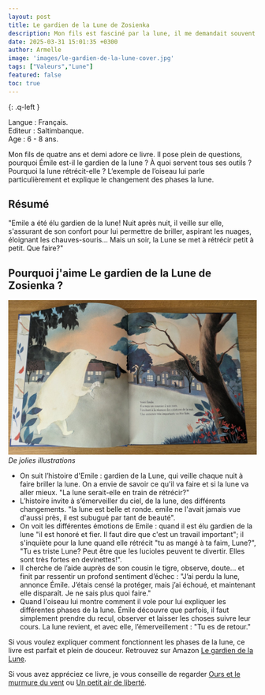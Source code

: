 ```yaml
---
layout: post
title: Le gardien de la Lune de Zosienka 
description: Mon fils est fasciné par la lune, il me demandait souvent pourquoi elle disparaissait parfois. Ce livre, plein de poésie, est vite devenu l’un de ses préférés.
date: 2025-03-31 15:01:35 +0300
author: Armelle
image: 'images/le-gardien-de-la-lune-cover.jpg'
tags: ["Valeurs","Lune"]
featured: false
toc: true
---
```


{: .q-left }

Langue : Français.               
Editeur : Saltimbanque.     
Age :  6 - 8 ans.

Mon fils de quatre ans et demi adore ce livre. Il pose plein de questions, pourquoi Émile est-il le gardien de la lune ? À quoi servent tous ses outils ? Pourquoi la lune rétrécit-elle ? L’exemple de l’oiseau lui parle particulièrement et explique le changement des phases la lune. 

## Résumé

"Emile a été élu gardien de la lune! Nuit après nuit, il veille sur elle, s'assurant de son confort pour lui permettre de briller, aspirant les nuages, éloignant les chauves-souris... Mais un soir, la Lune se met à rétrécir petit à petit. Que faire?"

## Pourquoi j'aime Le gardien de la Lune de Zosienka ?

![De jolies illustrations](images/le-gardien-de-la-lune-int.jpg)
*De jolies illustrations*
- On suit l’histoire d'Emile : gardien de la Lune, qui veille chaque nuit à faire briller la lune. On a envie de savoir ce qu'il va faire et si la lune va aller mieux. "La lune serait-elle en train de rétrécir?"
- L’histoire invite à s’émerveiller du ciel, de la lune, des différents changements. "la lune est belle et ronde. emile ne l'avait jamais vue d'aussi près, il est subugué par tant de beauté".
- On voit les différentes émotions de Emile : quand il est élu gardien de la lune "il est honoré et fier. Il faut dire que c'est un travail important"; il s'inquiète pour la lune quand elle rétrécit "tu as mangé à ta faim, Lune?", "Tu es triste Lune? Peut être que les lucioles peuvent te divertir. Elles sont très fortes en devinettes!". 
- Il cherche de l’aide auprès de son cousin le tigre, observe, doute… et finit par ressentir un profond sentiment d’échec : "J’ai perdu la lune, annonce Émile. J’étais censé la protéger, mais j’ai échoué, et maintenant elle disparaît. Je ne sais plus quoi faire."
- Quand l'oiseau lui montre comment il vole pour lui expliquer les différentes phases de la lune. Émile découvre que parfois, il faut simplement prendre du recul, observer et laisser les choses suivre leur cours. La lune revient, et avec elle, l’émerveillement : "Tu es de retour."

Si vous voulez expliquer comment fonctionnent les phases de la lune, ce livre est parfait et plein de douceur. Retrouvez sur Amazon [Le gardien de la Lune](https://amzn.to/4jFuSlQ).

Si vous avez appréciez ce livre, je vous conseille de regarder [Ours et le murmure du vent](https://ludichou.com/ours-et-le-murmure-du-vent) ou [Un petit air de liberté](https://ludichou.com/un-petit-air-de-liberte).

